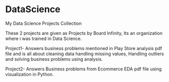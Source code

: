 # DataScience
My Data Science Projects Collection

These 2 projects are given as Projects by Board Infinity, Its an organization where i was trained in Data Science. 

Project1- Answers business problems mentioned in Play Store analysis pdf file and  is all about cleaning data handling missing values, Handling outliers and solving business problems using analysis. 

Project2- Answers Business problems from Ecommerce EDA pdf file using visualization in Python. 
